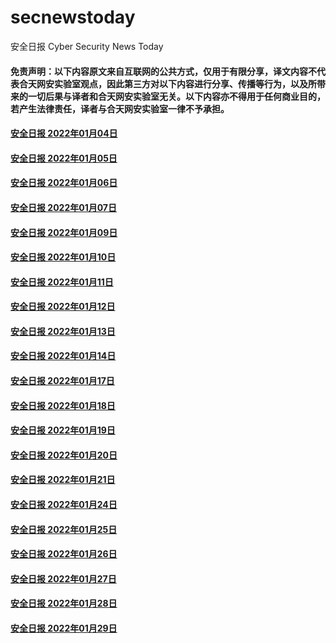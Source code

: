 # secnewstoday

安全日报 Cyber Security News Today

#### 免责声明：以下内容原文来自互联网的公共方式，仅用于有限分享，译文内容不代表合天网安实验室观点，因此第三方对以下内容进行分享、传播等行为，以及所带来的一切后果与译者和合天网安实验室无关。以下内容亦不得用于任何商业目的，若产生法律责任，译者与合天网安实验室一律不予承担。

#### [安全日报 2022年01月04日](https://github.com/hetianlab/secnewstoday/blob/master/Jan.2022/secnews-20220104.md)
#### [安全日报 2022年01月05日](https://github.com/hetianlab/secnewstoday/blob/master/Jan.2022/secnews-20220105.md)
#### [安全日报 2022年01月06日](https://github.com/hetianlab/secnewstoday/blob/master/Jan.2022/secnews-20220106.md)
#### [安全日报 2022年01月07日](https://github.com/hetianlab/secnewstoday/blob/master/Jan.2022/secnews-20220107.md)
#### [安全日报 2022年01月09日](https://github.com/hetianlab/secnewstoday/blob/master/Jan.2022/secnews-20220109.md)
#### [安全日报 2022年01月10日](https://github.com/hetianlab/secnewstoday/blob/master/Jan.2022/secnews-20220110.md)
#### [安全日报 2022年01月11日](https://github.com/hetianlab/secnewstoday/blob/master/Jan.2022/secnews-20220111.md)
#### [安全日报 2022年01月12日](https://github.com/hetianlab/secnewstoday/blob/master/Jan.2022/secnews-20220112.md)
#### [安全日报 2022年01月13日](https://github.com/hetianlab/secnewstoday/blob/master/Jan.2022/secnews-20220113.md)
#### [安全日报 2022年01月14日](https://github.com/hetianlab/secnewstoday/blob/master/Jan.2022/secnews-20220114.md)
#### [安全日报 2022年01月17日](https://github.com/hetianlab/secnewstoday/blob/master/Jan.2022/secnews-20220117.md)
#### [安全日报 2022年01月18日](https://github.com/hetianlab/secnewstoday/blob/master/Jan.2022/secnews-20220118.md)
#### [安全日报 2022年01月19日](https://github.com/hetianlab/secnewstoday/blob/master/Jan.2022/secnews-20220119.md)
#### [安全日报 2022年01月20日](https://github.com/hetianlab/secnewstoday/blob/master/Jan.2022/secnews-20220120.md)
#### [安全日报 2022年01月21日](https://github.com/hetianlab/secnewstoday/blob/master/Jan.2022/secnews-20220121.md)
#### [安全日报 2022年01月24日](https://github.com/hetianlab/secnewstoday/blob/master/Jan.2022/secnews-20220124.md)
#### [安全日报 2022年01月25日](https://github.com/hetianlab/secnewstoday/blob/master/Jan.2022/secnews-20220125.md)
#### [安全日报 2022年01月26日](https://github.com/hetianlab/secnewstoday/blob/master/Jan.2022/secnews-20220126.md)
#### [安全日报 2022年01月27日](https://github.com/hetianlab/secnewstoday/blob/master/Jan.2022/secnews-20220127.md)
#### [安全日报 2022年01月28日](https://github.com/hetianlab/secnewstoday/blob/master/Jan.2022/secnews-20220128.md)
#### [安全日报 2022年01月29日](https://github.com/hetianlab/secnewstoday/blob/master/Jan.2022/secnews-20220129.md)
